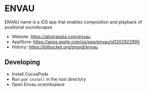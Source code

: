 # ENVAU

ENVAU name is a iOS app that enables composition and playback of positional soundscapes

- Website:  https://abstraqata.com/envau
- AppStore: https://apps.apple.com/us/app/envau/id1202922995
- History:  https://bitbucket.org/tmsnd/envau


## Developing
* Install CocoaPods
* Run ```pod install``` in the root directory
* Open Envau.xcworkspace
